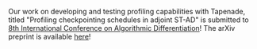 Our work on developing and testing profiling capabilities with Tapenade, titled "Profiling checkpointing schedules in adjoint ST-AD" is submitted to <a href="https://www.autodiff.org/ad24/">8th International Conference on Algorithmic Differentiation</a>! The arXiv preprint is available <a href="https://arxiv.org/abs/2405.15590">here</a>!

